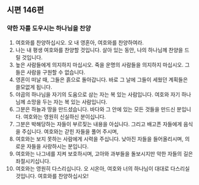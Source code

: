 ## 시편 146편

### 약한 자를 도우시는 하나님을 찬양
1. 여호와를 찬양하십시오. 오 내 영혼아, 여호와를 찬양하여라.
2. 나는 내 평생 여호와를 찬양할 것입니다. 살아 있는 동안, 나의 하나님께 찬양을 드릴 것입니다.
3. 높은 사람들에게 의지하지 마십시오. 죽을 운명의 사람들을 의지하지 마십시오. 그들은 사람을 구원할 수 없습니다.
4. 영혼이 떠날 때, 그들은 흙으로 돌아갑니다. 바로 그 날에 그들이 세웠던 계획들은 쓸모없게 됩니다.
5. 야곱의 하나님을 자기의 도움으로 삼는 자는 복 있는 사람입니다. 여호와 자기 하나님께 소망을 두는 자는 복 있는 사람입니다.
6. 그분은 하늘과 땅을 만드셨습니다. 바다와 그 안에 있는 모든 것들을 만드신 분입니다. 여호와는 영원히 신실하신 분이십니다.
7. 그분은 박해당하는 자들이 부르짖는 내용을 아십니다. 그리고 배고픈 자들에게 음식을 주십니다. 여호와는 갇힌 자들을 풀어 주시며,
8. 여호와는 보지 못하는 사람에게 시력을 주십니다. 낮아진 자들을 들어올리시며, 의로운 자들을 사랑하시는 분입니다.
9. 여호와는 나그네를 지켜 보호하시며, 고아와 과부들을 돌보시지만 악한 자들의 길은 좌절시키십니다.
10. 여호와는 영원히 다스리십니다. 오 시온아, 여호와 너의 하나님이 대대로 다스리실 것입니다. 여호와를 찬양하십시오!
